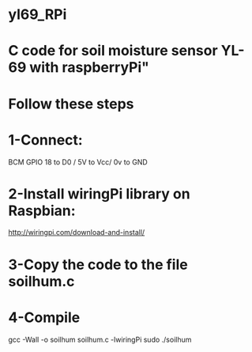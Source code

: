 # yl69_RPi
# C code for soil moisture sensor YL-69 with raspberryPi"



# Follow these steps

# 1-Connect:
 
BCM GPIO 18 to D0 / 
5V	    to Vcc/ 
0v	    to GND

# 2-Install wiringPi library on Raspbian:

http://wiringpi.com/download-and-install/

# 3-Copy the code to the file soilhum.c

# 4-Compile

gcc -Wall -o soilhum soilhum.c -lwiringPi 
sudo ./soilhum
	
